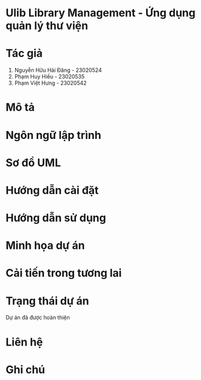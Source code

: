# Ulib Library Management - Ứng dụng quản lý thư viện
# Tác giả
1. Nguyễn Hữu Hải Đăng - 23020524
2. Phạm Huy Hiếu - 23020535
3. Phạm Việt Hưng - 23020542
# Mô tả
# Ngôn ngữ lập trình
# Sơ đồ UML
# Hướng dẫn cài đặt
# Hướng dẫn sử dụng
# Minh họa dự án 
# Cải tiến trong tương lai
# Trạng thái dự án 
Dự án đã được hoàn thiện 
# Liên hệ
# Ghi chú
